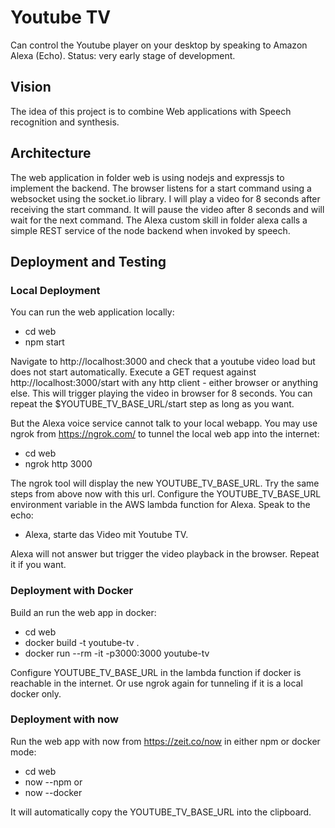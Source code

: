 # Youtube TV

Can control the Youtube player on your desktop by speaking to Amazon Alexa (Echo).
Status: very early stage of development.

## Vision

The idea of this project is to combine Web applications with Speech recognition and synthesis.

## Architecture

The web application in folder web is using nodejs and expressjs to implement the backend.
The browser listens for a start command using a websocket using the socket.io library.
I will play a video for 8 seconds after receiving the start command.
It will pause the video after 8 seconds and will wait for the next command.
The Alexa custom skill in folder alexa calls a simple REST service of the node backend when invoked by speech.

## Deployment and Testing

### Local Deployment

You can run the web application locally:

- cd web
- npm start

Navigate to http://localhost:3000 and check that a youtube video load but does not start automatically.
Execute a GET request against http://localhost:3000/start with any http client - either browser or anything else.
This will trigger playing the video in browser for 8 seconds.
You can repeat the $YOUTUBE_TV_BASE_URL/start step as long as you want.

But the Alexa voice service cannot talk to your local webapp.
You may use ngrok from https://ngrok.com/ to tunnel the local web app into the internet:

- cd web
- ngrok http 3000

The ngrok tool will display the new YOUTUBE_TV_BASE_URL. Try the same steps from above now with this url.
Configure the YOUTUBE_TV_BASE_URL environment variable in the AWS lambda function for Alexa.
Speak to the echo:

- Alexa, starte das Video mit Youtube TV.

Alexa will not answer but trigger the video playback in the browser.
Repeat it if you want.

### Deployment with Docker

Build an run the web app in docker:

- cd web
- docker build -t youtube-tv .
- docker run --rm -it -p3000:3000 youtube-tv

Configure YOUTUBE_TV_BASE_URL in the lambda function if docker is reachable in the internet.
Or use ngrok again for tunneling if it is a local docker only.

### Deployment with now

Run the web app with now from https://zeit.co/now in either npm or docker mode:

- cd web
- now --npm or
- now --docker

It will automatically copy the YOUTUBE_TV_BASE_URL into the clipboard.
